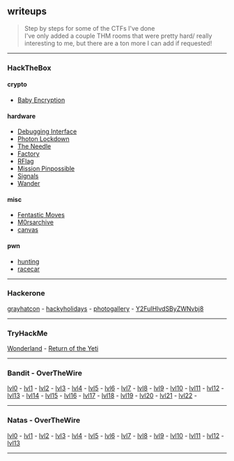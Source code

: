 ## writeups
> Step by steps for some of the CTFs I've done <br>
> I've only added a couple THM rooms that were pretty hard/ really interesting to me, but there are a ton more I can add if requested!

___
### HackTheBox
#### crypto
- [Baby Encryption](/hackthebox/crypto/BabyEncryption.md)
#### hardware
- [Debugging Interface](/hackthebox/hardware/Debugging_Interface.md)
- [Photon Lockdown](/hackthebox/hardware/Photon_Lockdown.md)
- [The Needle](/hackthebox/hardware/The_Needle.md)
- [Factory](/hackthebox/hardware/Factory.md)
- [RFlag](/hackthebox/hardware/RFlag.md)
- [Mission Pinpossible](/hackthebox/hardware/Mission_Pinpossible.md)
- [Signals](hackthebox/hardware/Signals.md)
- [Wander](hackthebox/hardware/Wander.md)
#### misc
- [Fentastic Moves](/hackthebox/misc/Fentastic_Moves.md)
- [M0rsarchive](/hackthebox/misc/M0rsarchive.md)
- [canvas](hackthebox/misc/canvas.md)
#### pwn
- [hunting](/hackthebox/pwn/hunting.md)
- [racecar](hackthebox/pwn/racecar.md)
___
### Hackerone
[grayhatcon](/hackerone/grayhatcon.md)   -
[hackyholidays](/hackerone/hackyholidays.md)   -
[photogallery](/hackerone/photo_gallery.md)    -
[Y2FuIHlvdSByZWNvbj8](hackerone/Y2FuIHlvdSByZWNvbj8.md)
___
### TryHackMe
[Wonderland](/thm/wonderland.md)   -
[Return of the Yeti](/thm/returnoftheyeti.md)   
___
### Bandit - OverTheWire
[lvl0](/bandit/lvl0.md)   -
[lvl1](/bandit/lvl1.md)   -
[lvl2](/bandit/lvl2.md)   -
[lvl3](/bandit/lvl3.md)   -
[lvl4](/bandit/lvl4.md)   -
[lvl5](/bandit/lvl5.md)   -
[lvl6](/bandit/lvl6.md)   -
[lvl7](/bandit/lvl7.md)   -
[lvl8](/bandit/lvl8.md)   -
[lvl9](/bandit/lvl9.md)   -
[lvl10](/bandit/lvl10.md)   -
[lvl11](/bandit/lvl11.md)   -
[lvl12](/bandit/lvl12.md)   -
[lvl13](/bandit/lvl13.md)   -
[lvl14](/bandit/lvl14.md)   -
[lvl15](/bandit/lvl15.md)   -
[lvl16](/bandit/lvl16.md)   -
[lvl17](/bandit/lvl17.md)   -
[lvl18](/bandit/lvl18.md)   -
[lvl19](/bandit/lvl19.md)   -
[lvl20](/bandit/lvl20.md)   -
[lvl21](/bandit/lvl21.md)   -
[lvl22](/bandit/lvl22.md)   -
___
### Natas - OverTheWire
[lvl0](/natas/lvl0.md)   -
[lvl1](/natas/lvl1.md)   -
[lvl2](/natas/lvl2.md)   -
[lvl3](/natas/lvl3.md)   -
[lvl4](/natas/lvl4.md)   -
[lvl5](/natas/lvl5.md)   -
[lvl6](/natas/lvl6.md)   -
[lvl7](/natas/lvl7.md)   -
[lvl8](/natas/lvl8.md)   -
[lvl9](/natas/lvl9.md)   -
[lvl10](/natas/lvl10.md)   -
[lvl11](/natas/lvl11.md)   -
[lvl12](/natas/lvl12.md)   -
[lvl13](/natas/lvl13.md)   
___
